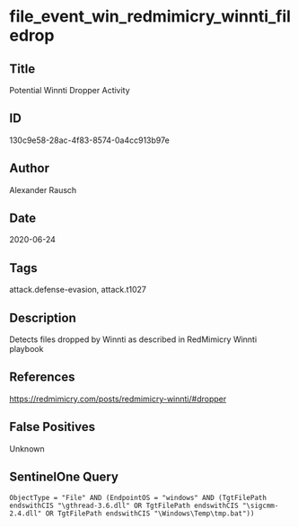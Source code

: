 # file_event_win_redmimicry_winnti_filedrop

## Title
Potential Winnti Dropper Activity

## ID
130c9e58-28ac-4f83-8574-0a4cc913b97e

## Author
Alexander Rausch

## Date
2020-06-24

## Tags
attack.defense-evasion, attack.t1027

## Description
Detects files dropped by Winnti as described in RedMimicry Winnti playbook

## References
https://redmimicry.com/posts/redmimicry-winnti/#dropper

## False Positives
Unknown

## SentinelOne Query
```
ObjectType = "File" AND (EndpointOS = "windows" AND (TgtFilePath endswithCIS "\gthread-3.6.dll" OR TgtFilePath endswithCIS "\sigcmm-2.4.dll" OR TgtFilePath endswithCIS "\Windows\Temp\tmp.bat"))

```